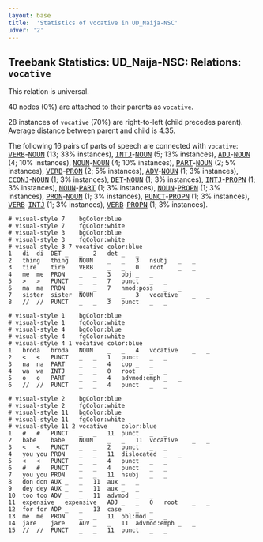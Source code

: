 ```yaml
---
layout: base
title:  'Statistics of vocative in UD_Naija-NSC'
udver: '2'
---
```


## Treebank Statistics: UD_Naija-NSC: Relations: `vocative`

This relation is universal.

40 nodes (0%) are attached to their parents as `vocative`.

28 instances of `vocative` (70%) are right-to-left (child precedes parent).
Average distance between parent and child is 4.35.

The following 16 pairs of parts of speech are connected with `vocative`: <tt><a href="pcm_nsc-pos-VERB.html">VERB</a></tt>-<tt><a href="pcm_nsc-pos-NOUN.html">NOUN</a></tt> (13; 33% instances), <tt><a href="pcm_nsc-pos-INTJ.html">INTJ</a></tt>-<tt><a href="pcm_nsc-pos-NOUN.html">NOUN</a></tt> (5; 13% instances), <tt><a href="pcm_nsc-pos-ADJ.html">ADJ</a></tt>-<tt><a href="pcm_nsc-pos-NOUN.html">NOUN</a></tt> (4; 10% instances), <tt><a href="pcm_nsc-pos-NOUN.html">NOUN</a></tt>-<tt><a href="pcm_nsc-pos-NOUN.html">NOUN</a></tt> (4; 10% instances), <tt><a href="pcm_nsc-pos-PART.html">PART</a></tt>-<tt><a href="pcm_nsc-pos-NOUN.html">NOUN</a></tt> (2; 5% instances), <tt><a href="pcm_nsc-pos-VERB.html">VERB</a></tt>-<tt><a href="pcm_nsc-pos-PRON.html">PRON</a></tt> (2; 5% instances), <tt><a href="pcm_nsc-pos-ADV.html">ADV</a></tt>-<tt><a href="pcm_nsc-pos-NOUN.html">NOUN</a></tt> (1; 3% instances), <tt><a href="pcm_nsc-pos-CCONJ.html">CCONJ</a></tt>-<tt><a href="pcm_nsc-pos-NOUN.html">NOUN</a></tt> (1; 3% instances), <tt><a href="pcm_nsc-pos-DET.html">DET</a></tt>-<tt><a href="pcm_nsc-pos-NOUN.html">NOUN</a></tt> (1; 3% instances), <tt><a href="pcm_nsc-pos-INTJ.html">INTJ</a></tt>-<tt><a href="pcm_nsc-pos-PROPN.html">PROPN</a></tt> (1; 3% instances), <tt><a href="pcm_nsc-pos-NOUN.html">NOUN</a></tt>-<tt><a href="pcm_nsc-pos-PART.html">PART</a></tt> (1; 3% instances), <tt><a href="pcm_nsc-pos-NOUN.html">NOUN</a></tt>-<tt><a href="pcm_nsc-pos-PROPN.html">PROPN</a></tt> (1; 3% instances), <tt><a href="pcm_nsc-pos-PRON.html">PRON</a></tt>-<tt><a href="pcm_nsc-pos-NOUN.html">NOUN</a></tt> (1; 3% instances), <tt><a href="pcm_nsc-pos-PUNCT.html">PUNCT</a></tt>-<tt><a href="pcm_nsc-pos-PROPN.html">PROPN</a></tt> (1; 3% instances), <tt><a href="pcm_nsc-pos-VERB.html">VERB</a></tt>-<tt><a href="pcm_nsc-pos-INTJ.html">INTJ</a></tt> (1; 3% instances), <tt><a href="pcm_nsc-pos-VERB.html">VERB</a></tt>-<tt><a href="pcm_nsc-pos-PROPN.html">PROPN</a></tt> (1; 3% instances).


~~~ conllu
# visual-style 7	bgColor:blue
# visual-style 7	fgColor:white
# visual-style 3	bgColor:blue
# visual-style 3	fgColor:white
# visual-style 3 7 vocative	color:blue
1	di	di	DET	_	_	2	det	_	_
2	thing	thing	NOUN	_	_	3	nsubj	_	_
3	tire	tire	VERB	_	_	0	root	_	_
4	me	me	PRON	_	_	3	obj	_	_
5	>	>	PUNCT	_	_	7	punct	_	_
6	ma	ma	PRON	_	_	7	nmod:poss	_	_
7	sister	sister	NOUN	_	_	3	vocative	_	_
8	//	//	PUNCT	_	_	3	punct	_	_

~~~


~~~ conllu
# visual-style 1	bgColor:blue
# visual-style 1	fgColor:white
# visual-style 4	bgColor:blue
# visual-style 4	fgColor:white
# visual-style 4 1 vocative	color:blue
1	broda	broda	NOUN	_	_	4	vocative	_	_
2	<	<	PUNCT	_	_	1	punct	_	_
3	na	na	PART	_	_	4	cop	_	_
4	wa	wa	INTJ	_	_	0	root	_	_
5	o	o	PART	_	_	4	advmod:emph	_	_
6	//	//	PUNCT	_	_	4	punct	_	_

~~~


~~~ conllu
# visual-style 2	bgColor:blue
# visual-style 2	fgColor:white
# visual-style 11	bgColor:blue
# visual-style 11	fgColor:white
# visual-style 11 2 vocative	color:blue
1	#	#	PUNCT	_	_	11	punct	_	_
2	babe	babe	NOUN	_	_	11	vocative	_	_
3	<	<	PUNCT	_	_	2	punct	_	_
4	you	you	PRON	_	_	11	dislocated	_	_
5	<	<	PUNCT	_	_	4	punct	_	_
6	#	#	PUNCT	_	_	4	punct	_	_
7	you	you	PRON	_	_	11	nsubj	_	_
8	don	don	AUX	_	_	11	aux	_	_
9	dey	dey	AUX	_	_	11	aux	_	_
10	too	too	ADV	_	_	11	advmod	_	_
11	expensive	expensive	ADJ	_	_	0	root	_	_
12	for	for	ADP	_	_	13	case	_	_
13	me	me	PRON	_	_	11	obl:mod	_	_
14	jare	jare	ADV	_	_	11	advmod:emph	_	_
15	//	//	PUNCT	_	_	11	punct	_	_

~~~


